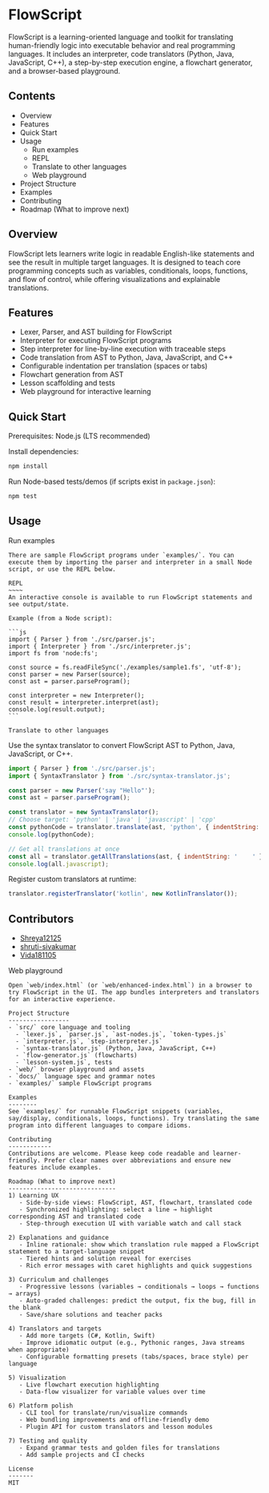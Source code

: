 FlowScript
===========

FlowScript is a learning-oriented language and toolkit for translating human-friendly logic into executable behavior and real programming languages. It includes an interpreter, code translators (Python, Java, JavaScript, C++), a step-by-step execution engine, a flowchart generator, and a browser-based playground.

Contents
--------
- Overview
- Features
- Quick Start
- Usage
  - Run examples
  - REPL
  - Translate to other languages
  - Web playground
- Project Structure
- Examples
- Contributing
- Roadmap (What to improve next)

Overview
--------
FlowScript lets learners write logic in readable English-like statements and see the result in multiple target languages. It is designed to teach core programming concepts such as variables, conditionals, loops, functions, and flow of control, while offering visualizations and explainable translations.

Features
--------
- Lexer, Parser, and AST building for FlowScript
- Interpreter for executing FlowScript programs
- Step interpreter for line-by-line execution with traceable steps
- Code translation from AST to Python, Java, JavaScript, and C++
- Configurable indentation per translation (spaces or tabs)
- Flowchart generation from AST
- Lesson scaffolding and tests
- Web playground for interactive learning

Quick Start
----------
Prerequisites: Node.js (LTS recommended)

Install dependencies:

```bash
npm install
```

Run Node-based tests/demos (if scripts exist in `package.json`):

```bash
npm test
```

Usage
-----
Run examples
~~~~~~~~~~~~
There are sample FlowScript programs under `examples/`. You can execute them by importing the parser and interpreter in a small Node script, or use the REPL below.

REPL
~~~~
An interactive console is available to run FlowScript statements and see output/state.

Example (from a Node script):

```js
import { Parser } from './src/parser.js';
import { Interpreter } from './src/interpreter.js';
import fs from 'node:fs';

const source = fs.readFileSync('./examples/sample1.fs', 'utf-8');
const parser = new Parser(source);
const ast = parser.parseProgram();

const interpreter = new Interpreter();
const result = interpreter.interpret(ast);
console.log(result.output);
```

Translate to other languages
~~~~~~~~~~~~~~~~~~~~~~~~~~~~
Use the syntax translator to convert FlowScript AST to Python, Java, JavaScript, or C++.

```js
import { Parser } from './src/parser.js';
import { SyntaxTranslator } from './src/syntax-translator.js';

const parser = new Parser('say "Hello"');
const ast = parser.parseProgram();

const translator = new SyntaxTranslator();
// Choose target: 'python' | 'java' | 'javascript' | 'cpp'
const pythonCode = translator.translate(ast, 'python', { indentString: '    ' });
console.log(pythonCode);

// Get all translations at once
const all = translator.getAllTranslations(ast, { indentString: '    ' });
console.log(all.javascript);
```

Register custom translators at runtime:

```js
translator.registerTranslator('kotlin', new KotlinTranslator());
```
## Contributors
- [Shreya12125](https://github.com/Shreya12125)
- [shruti-sivakumar](https://github.com/shruti-sivakumar)  
- [Vida181105](https://github.com/Vida181105)
  

Web playground
~~~~~~~~~~~~~~
Open `web/index.html` (or `web/enhanced-index.html`) in a browser to try FlowScript in the UI. The app bundles interpreters and translators for an interactive experience.

Project Structure
-----------------
- `src/` core language and tooling
  - `lexer.js`, `parser.js`, `ast-nodes.js`, `token-types.js`
  - `interpreter.js`, `step-interpreter.js`
  - `syntax-translator.js` (Python, Java, JavaScript, C++)
  - `flow-generator.js` (flowcharts)
  - `lesson-system.js`, tests
- `web/` browser playground and assets
- `docs/` language spec and grammar notes
- `examples/` sample FlowScript programs

Examples
--------
See `examples/` for runnable FlowScript snippets (variables, say/display, conditionals, loops, functions). Try translating the same program into different languages to compare idioms.

Contributing
------------
Contributions are welcome. Please keep code readable and learner-friendly. Prefer clear names over abbreviations and ensure new features include examples.

Roadmap (What to improve next)
------------------------------
1) Learning UX
   - Side-by-side views: FlowScript, AST, flowchart, translated code
   - Synchronized highlighting: select a line → highlight corresponding AST and translated code
   - Step-through execution UI with variable watch and call stack

2) Explanations and guidance
   - Inline rationale: show which translation rule mapped a FlowScript statement to a target-language snippet
   - Tiered hints and solution reveal for exercises
   - Rich error messages with caret highlights and quick suggestions

3) Curriculum and challenges
   - Progressive lessons (variables → conditionals → loops → functions → arrays)
   - Auto-graded challenges: predict the output, fix the bug, fill in the blank
   - Save/share solutions and teacher packs

4) Translators and targets
   - Add more targets (C#, Kotlin, Swift)
   - Improve idiomatic output (e.g., Pythonic ranges, Java streams when appropriate)
   - Configurable formatting presets (tabs/spaces, brace style) per language

5) Visualization
   - Live flowchart execution highlighting
   - Data-flow visualizer for variable values over time

6) Platform polish
   - CLI tool for translate/run/visualize commands
   - Web bundling improvements and offline-friendly demo
   - Plugin API for custom translators and lesson modules

7) Testing and quality
   - Expand grammar tests and golden files for translations
   - Add sample projects and CI checks

License
-------
MIT


